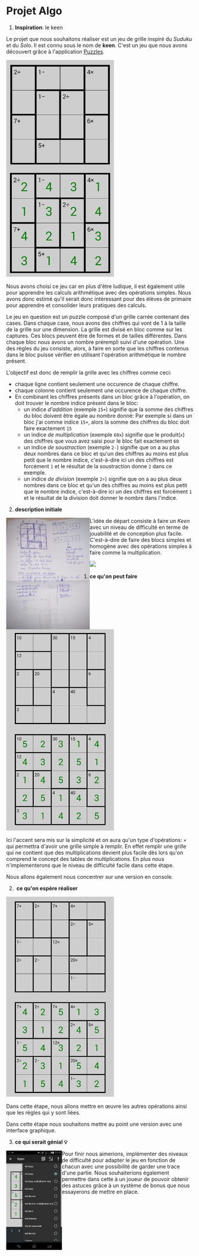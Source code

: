 #  Projet Algo

1. __Inspiration__: le keen


  Le projet que nous souhaitons réaliser est un jeu de grille inspiré du _Suduku_ et du _Solo_. Il est connu sous le nom de **keen**. C'est un jeu que nous avons découvert grâce à l'application [Puzzles](https://github.com/chrisboyle/sgtpuzzles).

<img src="https://github.com/uNouss/ap/raw/master/projet/Screenshot_2017-11-10-10-14-35.png" width="290" align="left">
<img src="https://github.com/uNouss/ap/raw/master/projet/Screenshot_2017-11-10-11-40-31.png" width="290" align="">


  Nous avons choisi ce jeu car en plus d'être ludique, il est également utile pour apprendre les calculs arithmétique avec des opérations simples. Nous avons donc estimé qu'il serait donc intéressant pour des élèves de primaire pour apprendre et consolider leurs pratiques des calculs. 

  Le jeu en question est un puzzle composé d'un grille carrée contenant des cases. Dans chaque case, nous avons des chiffres qui vont de 1 à la taille de la grille sur une dimension. La grille est divisé en bloc comme sur les captures. Ces blocs peuvent être de formes et de tailles différentes. Dans chaque bloc nous avons un nombre prérempli suivi d'une opération. Une des règles du jeu consiste, alors, à faire en sorte que les chiffres contenus dans le bloc puisse vérifier en utilisant l'opération arithmétique le nombre présent.

  L'objectif est donc de remplir la grille avec les chiffres comme ceci:
- chaque ligne contient seulement une occurence de chaque chiffre.
- chaque colonne contient seulement une occurence de chaque chiffre.
- En combinant les chiffres présents dans un bloc grâce à l'opération, on doit trouver le nombre indice présent dans le bloc:
  * un indice _d'addition_ (exemple `15+`) signifie que la somme des chiffres du bloc doivent être égale au nombre donné: Par exemple si dans un bloc j'ai comme indice `15+`, alors la somme des chiffres du bloc doit faire exactement `15`
  * un indice _de multiplication_ (exemple `60x`) signifie que le produit(`x`) des chiffres que vous avez saisi pour le bloc fait exactement `60` 
  * un indice _de soustraction_ (exemple `2-`) signifie que on a au plus deux nombres dans ce bloc et qu'un des chiffres au moins est plus petit que le nombre indice, c'est-à-dire ici un des chiffres est forcément `1` et le résultat de la soustraction donne `2` dans ce exemple. 
  * un indice _de division_ (exemple `2÷`) signifie que on a au plus deux nombres dans ce bloc et qu'un des chiffres au moins est plus petit que le nombre indice, c'est-à-dire ici un des chiffres est forcément `1` et le résultat de la division doit donner le nombre dans l'indice. 

2. __description initiale__
  
<img src="https://github.com/uNouss/ap/raw/master/projet/IMG_20171110_101732.jpg" height="300" align="left">

L'idée de départ consiste à faire un _Keen_ avec un niveau de difficulté en terme de jouabilité et de conception plus facile. C'est-à-dire de faire des blocs simples et homogène avec des opérations simples à faire comme la multiplication. 

<img src="https://screenshots.firefoxusercontent.com/images/839e9358-b9ab-411d-9707-9b82d44f9702.png">


1.  **ce qu'on peut faire**
     
<img src="https://github.com/uNouss/ap/raw/master/projet/IMG_20171110_142216.JPG" width="290" align="left">
<img src="https://github.com/uNouss/ap/raw/master/projet/IMG_20171110_142200.JPG" width="290" align="">

Ici l'accent sera mis sur la simplicité et on aura qu'un type d'opérations: `×` qui permettra d'avoir une grille simple à remplir. En effet remplir une grille qui ne contient que des multiplications devient plus facile dès lors qu'on comprend le concept des tables de multiplications. En plus nous n'implementerons que le niveau de difficulté facile dans cette étape. 

Nous allons également nous concentrer sur une version en console.

 2.  **ce qu'on espère réaliser**
 
<img src="https://github.com/uNouss/ap/raw/master/projet/IMG_20171110_142126.JPG" width="290" align="left">
<img src="https://github.com/uNouss/ap/raw/master/projet/IMG_20171110_142103.JPG" width="290" align="">

Dans cette étape, nous allons mettre en œuvre les autres opérations ainsi que les règles qui y sont liées. 

Dans cette étape nous souhaitons mettre au point une version avec une interface graphique. 


 3.   **ce qui serait génial 💡**
  
<img src="https://github.com/uNouss/ap/raw/master/projet/Screenshot_2017-11-10-17-17-11.png" width="150" align="left">

Pour finir nous aimerions, implémenter des niveaux de difficulté pour adapter le jeu en fonction de chacun avec une possibilité de garder une trace d'une partie.
Nous souhaiterions également permettre dans cette à un joueur de pouvoir obtenir des astuces grâce à un système de bonus que nous essayerons de mettre en place. 
